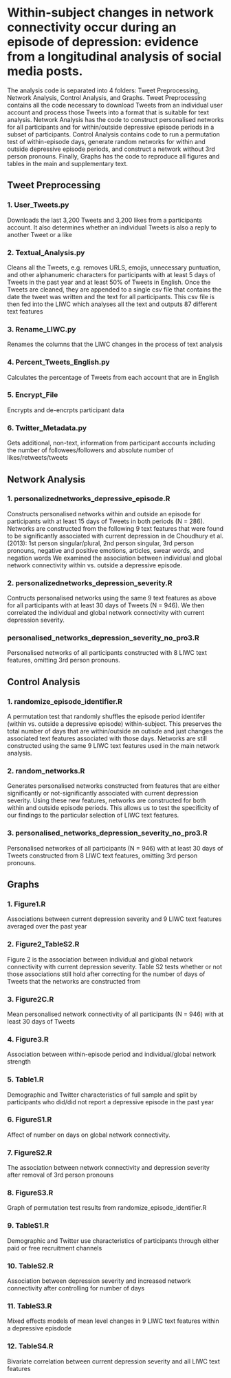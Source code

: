 # Within-subject changes in network connectivity occur during an episode of depression: evidence from a longitudinal analysis of social media posts.

The analysis code is separated into 4 folders: Tweet Preprocessing, Network Analysis, Control Analysis, and Graphs.
Tweet Preprocessing contains all the code necessary to download Tweets from an individual user account and process those Tweets into a format that is 
suitable for text analysis. Network Analysis has the code to construct personalised networks for all participants and for within/outside depressive 
episode periods in a subset of participants. Control Analysis contains code to run a permutation test of within-episode days, generate random networks for within and outside 
depressive episode periods, and construct a network without 3rd person pronouns. Finally, Graphs has the code to reproduce all figures and tables in the 
main and supplementary text. 



## Tweet Preprocessing

### 1. User_Tweets.py 

Downloads the last 3,200 Tweets and 3,200 likes from a participants account. It also determines whether an individual Tweets is 
also a reply to another Tweet or a like

### 2. Textual_Analysis.py 


Cleans all the Tweets, e.g. removes URLS, emojis, unnecessary puntuation, and other alphanumeric characters for participants with at least 5 days of Tweets
in the past year and at least 50% of Tweets in English. Once the Tweets are cleaned, they are appended to a single csv file that contains the date the tweet was 
written and the text for all participants. This csv file is then fed into the LIWC which analyses all the text and outputs 87 different text features

### 3. Rename_LIWC.py 

Renames the columns that the LIWC changes in the process of text analysis

### 4. Percent_Tweets_English.py 

Calculates the percentage of Tweets from each account that are in English

### 5. Encrypt_File 

Encrypts and de-encrpts participant data  

### 6. Twitter_Metadata.py 

Gets additional, non-text, information from participant accounts including the number of followees/followers and absolute number of likes/retweets/tweets

## Network Analysis

### 1. personalizednetworks_depressive_episode.R 

Constructs personalised networks within and outside an episode for participants with at least 15 days of Tweets in both periods (N = 286). 
Networks are constructed from the following 9 text features that were found to be significantly associated with current depression in de Choudhury et al.(2013):
1st person singular/plural, 2nd person singular, 3rd person pronouns, negative and positive emotions, articles, swear words, and negation words
We examined the association between individual and global network connectivity within vs. outside a depressive episode.

### 2. personalizednetworks_depression_severity.R

Contructs personalised networks using the same 9 text features as above for all participants with at least 30 days of Tweets (N = 946).
We then correlated the individual and global network connectivity with current depression severity. 

### personalised_networks_depression_severity_no_pro3.R

Personalised networks of all participants constructed with 8 LIWC text features, omitting 3rd person pronouns. 

## Control Analysis 

### 1. randomize_episode_identifier.R 

A permutation test that randomly shuffles the episode period identifer (within vs. outside a depressive episode) within-subject. This
preserves the total number of days that are within/outside an outisde and just changes the associated text features associated with those days. 
Networks are still constructed using the same 9 LIWC text features used in the main network analysis.

### 2. random_networks.R 

Generates personalised networks constructed from features that are either significantly or not-significantly associated with current depression severity. 
Using these new features, networks are constructed for both within and outside episode periods. This allows us to test the specificity of our findings to the particular 
selection of LIWC text features. 

### 3. personalised_networks_depression_severity_no_pro3.R

Personalised networkes of all participants (N = 946) with at least 30 days of Tweets constructed from 8 LIWC text features, omitting 3rd person pronouns. 

## Graphs

### 1. Figure1.R 

Associations between current depression severity and 9 LIWC text features averaged over the past year

### 2. Figure2_TableS2.R 

Figure 2 is the association between individual and global network connectivity with current depression severity. 
Table S2 tests whether or not those associations still 
hold after correcting for the number of days of Tweets that the networks are constructed from 

### 3. Figure2C.R

Mean personalised network connectivity of all participants (N = 946) with at least 30 days of Tweets 

### 4. Figure3.R 

Association between within-episode period and individual/global network strength 

### 5. Table1.R 

Demographic and Twitter characteristics of full sample and split by participants who did/did not report a depressive episode in the past year

### 6. FigureS1.R

Affect of number on days on global network connectivity.

### 7. FigureS2.R

The association between network connectivity and depression severity after removal of 3rd person pronouns 

### 8. FigureS3.R

Graph of permutation test results from randomize_episode_identifier.R 

### 9. TableS1.R

Demographic and Twitter use characteristics of participants through either paid or free recruitment channels 

### 10. TableS2.R

Association between depression severity and increased network connectivity after controlling for number of days 

### 11. TableS3.R

Mixed effects models of mean level changes in 9 LIWC text features within a depressive episdode  

### 12. TableS4.R

Bivariate correlation between current depression severity and all LIWC text features 







